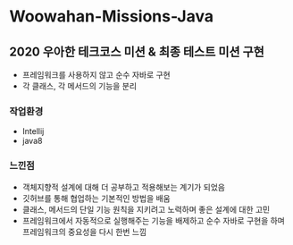 # Woowahan-Missions-Java

## 2020 우아한 테크코스 미션 & 최종 테스트 미션 구현
- 프레임워크를 사용하지 않고 순수 자바로 구현
- 각 클래스, 각 메서드의 기능을 분리

### 작업환경
- Intellij
- java8

### 느낀점
- 객체지향적 설계에 대해 더 공부하고 적용해보는 계기가 되었음
- 깃허브를 통해 협업하는 기본적인 방법을 배움
- 클래스, 메서드의 단일 기능 원칙을 지키려고 노력하며 좋은 설계에 대한 고민
- 프레임워크에서 자동적으로 실행해주는 기능을 배제하고 순수 자바로 구현을 하며 프레임워크의 중요성을 다시 한번 느낌
